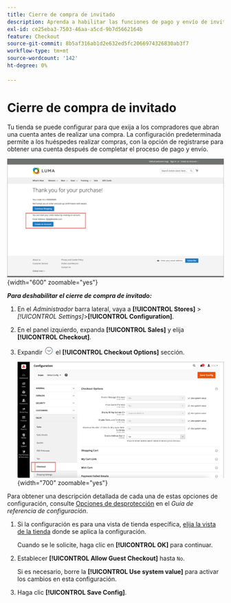 ```yaml
---
title: Cierre de compra de invitado
description: Aprenda a habilitar las funciones de pago y envío de invitados en su tienda.
exl-id: ce25eba3-7503-46aa-a5cd-9b7d5662164b
feature: Checkout
source-git-commit: 8b5af316ab1d2e632ed5fc2066974326830ab3f7
workflow-type: tm+mt
source-wordcount: '142'
ht-degree: 0%

---
```


# Cierre de compra de invitado

Tu tienda se puede configurar para que exija a los compradores que abran una cuenta antes de realizar una compra. La configuración predeterminada permite a los huéspedes realizar compras, con la opción de registrarse para obtener una cuenta después de completar el proceso de pago y envío.

![La tienda de Luma muestra Desproteger como invitado](./assets/storefront-checkout-as-guest.png){width="600" zoomable="yes"}

**_Para deshabilitar el cierre de compra de invitado:_**

1. En el _Administrador_ barra lateral, vaya a **[!UICONTROL Stores]** > _[!UICONTROL Settings]_>**[!UICONTROL Configuration]**.

1. En el panel izquierdo, expanda **[!UICONTROL Sales]** y elija **[!UICONTROL Checkout]**.

1. Expandir ![Selector de expansión](../assets/icon-display-expand.png) el **[!UICONTROL Checkout Options]** sección.

   ![Opciones de extracción expandidas en la página de configuración](./assets/checkout-checkout-options.png){width="700" zoomable="yes"}

Para obtener una descripción detallada de cada una de estas opciones de configuración, consulte [Opciones de desprotección](../configuration-reference/sales/checkout.md#checkout-options) en el _Guía de referencia de configuración_.

1. Si la configuración es para una vista de tienda específica, [elija la vista de la tienda](../configuration-reference/scope-change.md#set-the-scope) donde se aplica la configuración.

   Cuando se le solicite, haga clic en **[!UICONTROL OK]** para continuar.

1. Establecer **[!UICONTROL Allow Guest Checkout]** hasta `No`.

   Si es necesario, borre la **[!UICONTROL Use system value]** para activar los cambios en esta configuración.

1. Haga clic **[!UICONTROL Save Config]**.
